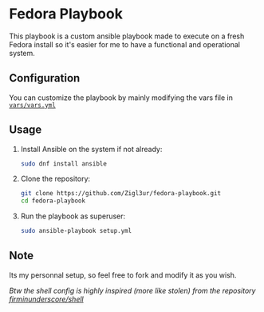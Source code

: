 # Fedora Playbook

This playbook is a custom ansible playbook made to execute on a fresh Fedora install so it's easier for me to have a functional and operational system.

## Configuration

You can customize the playbook by mainly modifying the vars file in [`vars/vars.yml`](https://github.com/Zigl3ur/fedora-playbook/blob/main/vars/vars.yml)

## Usage

1. Install Ansible on the system if not already:
    ```bash
    sudo dnf install ansible
    ```

2. Clone the repository:
    ```bash
    git clone https://github.com/Zigl3ur/fedora-playbook.git
    cd fedora-playbook
    ```

3. Run the playbook as superuser:
    ```bash
    sudo ansible-playbook setup.yml
    ```

## Note

Its my personnal setup, so feel free to fork and modify it as you wish.

_Btw the shell config is highly inspired (more like stolen) from the repository [firminunderscore/shell](https://github.com/firminunderscore/shell)_